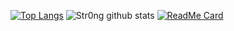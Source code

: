 [![Top Langs](https://github-readme-stats.vercel.app/api/top-langs/?username=anuraghazra&hide=AutoHotKey,css)](https://github.com/anuraghazra/github-readme-stats)
![Str0ng github stats](https://github-readme-stats.vercel.app/api?username=str0ng1&show_icons=true)
[![ReadMe Card](https://github-readme-stats.vercel.app/api/pin/?username=anuraghazra&repo=github-readme-stats)](https://github.com/anuraghazra/github-readme-stats)

